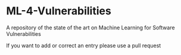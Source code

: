 # ML-4-Vulnerabilities
A repository of the state of the art on Machine Learning for Software Vulnerabilities

If you want to add or correct an entry please use a pull request
